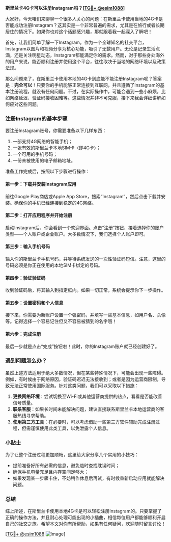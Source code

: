 **斯里兰卡4G卡可以注册Instagram吗？[[TG💪+ @esim1088](https://t.me/s/esim1088)]**

大家好，今天咱们来聊聊一个很多人关心的问题：在斯里兰卡使用当地的4G卡是否能成功注册Instagram？这其实是一个非常普遍的需求，尤其是在旅行或者长期居住的情况下。如果你也对这个话题感兴趣，那就跟着我一起深入了解吧！

首先，让我们简单了解一下Instagram。作为一个全球知名的社交平台，Instagram以图片和视频分享为核心功能，吸引了无数用户。无论是记录生活点滴，还是关注明星动态，Instagram都能满足你的需求。然而，对于那些身处海外的用户来说，能否顺利注册并使用这个平台，往往取决于当地的网络环境以及政策法规。

那么问题来了，在斯里兰卡使用本地的4G卡到底能不能注册Instagram呢？答案是：**完全可以**！只要你的手机能够正常连接到互联网，并且遵循了Instagram的基本注册流程，就没有任何问题。不过，在实际操作中，可能会遇到一些小麻烦，比如网络延迟、验证码接收困难等。这些情况并非不可克服，接下来我会详细讲解如何应对这些问题。

### 注册Instagram的基本步骤

要注册Instagram账号，你需要准备以下几样东西：
1. 一部支持4G网络的智能手机；
2. 一张有效的斯里兰卡本地SIM卡（即4G卡）；
3. 一个可用的手机号码；
4. 一份未被使用的电子邮箱地址。

准备工作完成后，按照以下步骤进行操作：

#### 第一步：下载并安装Instagram应用
前往Google Play商店或Apple App Store，搜索“Instagram”，然后点击下载并安装。确保你的手机已经连接到稳定的4G网络。

#### 第二步：打开应用程序并开始注册
启动Instagram后，你会看到一个欢迎界面。点击“注册”按钮，接着选择你的账户类型——个人账户或企业账户。大多数情况下，我们选择个人账户即可。

#### 第三步：输入手机号码
输入你的斯里兰卡手机号码，并等待系统发送的一次性验证码短信。注意，这里的号码必须是你正在使用的本地SIM卡绑定的号码。

#### 第四步：验证验证码
收到验证码后，将其输入到指定框内。如果一切正常，系统会提示你下一步操作。

#### 第五步：设置密码和个人信息
接下来，你需要为新账户设置一个强密码，并填写一些基本信息，如用户名、头像等。记得选择一个容易记住但又不容易被猜到的名字哦！

#### 第六步：完成注册
最后一步就是点击“完成”按钮啦！此时，你的Instagram账户就已经创建好了。

### 遇到问题怎么办？

虽然上述方法适用于绝大多数情况，但在某些特殊情况下，可能会出现一些障碍。例如，有时候由于网络原因，验证码迟迟无法接收到；或者是因为运营商限制，导致无法正常使用国际服务。针对这类问题，我们可以采取以下措施：

1. **更换网络环境**：尝试切换至Wi-Fi或其他运营商提供的热点，看看是否能改善信号质量。
2. **联系客服**：如果长时间未能解决问题，建议直接联系斯里兰卡本地运营商的客服热线寻求帮助。
3. **使用第三方工具**：在必要时，可以考虑借助一些第三方软件辅助完成注册过程，但需谨慎使用此类工具，以免泄露个人信息。

### 小贴士

为了让整个注册过程更加顺畅，这里给大家分享几个实用的小技巧：
- 提前准备好所有必需的信息，避免临时查找耽误时间；
- 确保手机电量充足且内存空间足够大；
- 如果发现某一步骤卡住，不妨稍作休息后再试，有时候重新启动应用就能解决问题。

### 总结

综上所述，在斯里兰卡使用本地4G卡是可以轻松注册Instagram的。只要掌握了正确的操作方法，并且耐心处理可能出现的小插曲，相信每位用户都能够顺利开启自己的社交之旅。希望本文对你有所帮助，如果有任何疑问，欢迎随时留言讨论！

[[TG💪+ @esim1088](https://t.me/s/esim1088) ![Image](https://i.postimg.cc/4NQfJmqS/Snipaste-2025-05-13-00-14-12.png)]